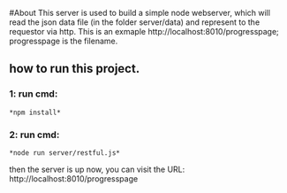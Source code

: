 #About 
This server is used to build a simple node webserver, which will read the json data file (in the folder server/data) and represent to the requestor via http. This is an exmaple http://localhost:8010/progresspage; progresspage is the filename.

## how to run this project.
### 1: run cmd:   
    *npm install*
### 2: run cmd:   
    *node run server/restful.js*

then the server is up now, you can visit the URL:  http://localhost:8010/progresspage
